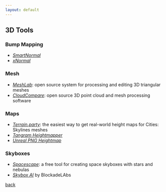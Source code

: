 ```yaml
---
layout: default
---
```


## 3D Tools

### Bump Mapping

* _[SmartNormal](http://www.smart-page.net/smartnormal/)_
* _[xNormal](http://www.xnormal.net/)_

### Mesh

* _[MeshLab](http://www.meshlab.net/)_: open source system for processing and editing 3D triangular meshes
* _[CloudCompare](https://www.danielgm.net/cc/)_: open source 3D point cloud and mesh processing software

### Maps

* _[Terrain.party](https://terrain.party/)_: the easiest way to get real-world height maps for Cities: Skylines meshes
* _[Tangram Heightmapper](https://tangrams.github.io/heightmapper/)_
* _[Unreal PNG Heightmap](https://manticorp.github.io/unrealheightmap)_

### Skyboxes

* _[Spacescape](http://alexcpeterson.com/spacescape/)_: a free tool for creating space skyboxes with stars and nebulas
* _[Skybox AI](https://skybox.blockadelabs.com/)_ by BlockadeLAbs

[back](../)
